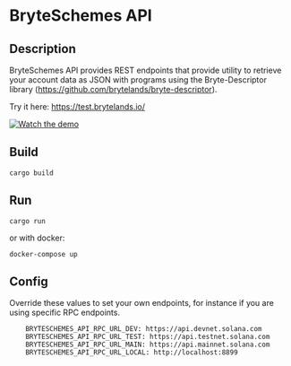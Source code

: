 # BryteSchemes API

## Description

BryteSchemes API provides REST endpoints that provide utility to retrieve your account data as JSON with programs using the Bryte-Descriptor library (https://github.com/brytelands/bryte-descriptor).

Try it here: https://test.brytelands.io/

[![Watch the demo](https://img.youtube.com/vi/0jN9Wz95tGA/hqdefault.jpg)](https://www.youtube.com/embed/0jN9Wz95tGA)

## Build

```shell
cargo build
```
 
## Run

```shell
cargo run
```

or with docker:

```shell
docker-compose up
```

## Config

Override these values to set your own endpoints, for instance if you are using specific RPC endpoints. 

```shell
    BRYTESCHEMES_API_RPC_URL_DEV: https://api.devnet.solana.com
    BRYTESCHEMES_API_RPC_URL_TEST: https://api.testnet.solana.com
    BRYTESCHEMES_API_RPC_URL_MAIN: https://api.mainnet.solana.com
    BRYTESCHEMES_API_RPC_URL_LOCAL: http://localhost:8899
```


